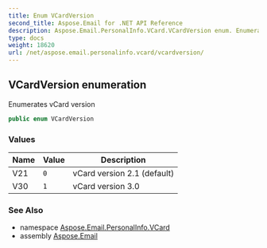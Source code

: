 ```yaml
---
title: Enum VCardVersion
second_title: Aspose.Email for .NET API Reference
description: Aspose.Email.PersonalInfo.VCard.VCardVersion enum. Enumerates vCard version
type: docs
weight: 18620
url: /net/aspose.email.personalinfo.vcard/vcardversion/
---
```

## VCardVersion enumeration

Enumerates vCard version

```csharp
public enum VCardVersion
```

### Values

| Name | Value | Description |
| --- | --- | --- |
| V21 | `0` | vCard version 2.1 (default) |
| V30 | `1` | vCard version 3.0 |

### See Also

* namespace [Aspose.Email.PersonalInfo.VCard](../../aspose.email.personalinfo.vcard/)
* assembly [Aspose.Email](../../)



